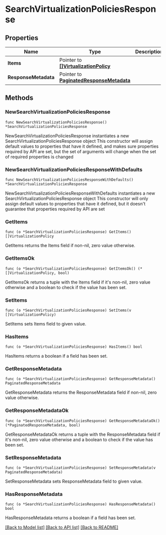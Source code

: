 # SearchVirtualizationPoliciesResponse

## Properties

Name | Type | Description | Notes
------------ | ------------- | ------------- | -------------
**Items** | Pointer to [**[]VirtualizationPolicy**](VirtualizationPolicy.md) |  | [optional] 
**ResponseMetadata** | Pointer to [**PaginatedResponseMetadata**](PaginatedResponseMetadata.md) |  | [optional] 

## Methods

### NewSearchVirtualizationPoliciesResponse

`func NewSearchVirtualizationPoliciesResponse() *SearchVirtualizationPoliciesResponse`

NewSearchVirtualizationPoliciesResponse instantiates a new SearchVirtualizationPoliciesResponse object
This constructor will assign default values to properties that have it defined,
and makes sure properties required by API are set, but the set of arguments
will change when the set of required properties is changed

### NewSearchVirtualizationPoliciesResponseWithDefaults

`func NewSearchVirtualizationPoliciesResponseWithDefaults() *SearchVirtualizationPoliciesResponse`

NewSearchVirtualizationPoliciesResponseWithDefaults instantiates a new SearchVirtualizationPoliciesResponse object
This constructor will only assign default values to properties that have it defined,
but it doesn't guarantee that properties required by API are set

### GetItems

`func (o *SearchVirtualizationPoliciesResponse) GetItems() []VirtualizationPolicy`

GetItems returns the Items field if non-nil, zero value otherwise.

### GetItemsOk

`func (o *SearchVirtualizationPoliciesResponse) GetItemsOk() (*[]VirtualizationPolicy, bool)`

GetItemsOk returns a tuple with the Items field if it's non-nil, zero value otherwise
and a boolean to check if the value has been set.

### SetItems

`func (o *SearchVirtualizationPoliciesResponse) SetItems(v []VirtualizationPolicy)`

SetItems sets Items field to given value.

### HasItems

`func (o *SearchVirtualizationPoliciesResponse) HasItems() bool`

HasItems returns a boolean if a field has been set.

### GetResponseMetadata

`func (o *SearchVirtualizationPoliciesResponse) GetResponseMetadata() PaginatedResponseMetadata`

GetResponseMetadata returns the ResponseMetadata field if non-nil, zero value otherwise.

### GetResponseMetadataOk

`func (o *SearchVirtualizationPoliciesResponse) GetResponseMetadataOk() (*PaginatedResponseMetadata, bool)`

GetResponseMetadataOk returns a tuple with the ResponseMetadata field if it's non-nil, zero value otherwise
and a boolean to check if the value has been set.

### SetResponseMetadata

`func (o *SearchVirtualizationPoliciesResponse) SetResponseMetadata(v PaginatedResponseMetadata)`

SetResponseMetadata sets ResponseMetadata field to given value.

### HasResponseMetadata

`func (o *SearchVirtualizationPoliciesResponse) HasResponseMetadata() bool`

HasResponseMetadata returns a boolean if a field has been set.


[[Back to Model list]](../README.md#documentation-for-models) [[Back to API list]](../README.md#documentation-for-api-endpoints) [[Back to README]](../README.md)


